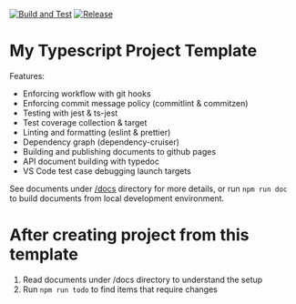 [![Build and Test](https://github.com/bingtimren/ts-proj-template/actions/workflows/build-test.js.yml/badge.svg)](https://github.com/bingtimren/ts-proj-template/actions/workflows/build-test.js.yml)
[![Release](https://github.com/bingtimren/ts-proj-template/actions/workflows/publish.yml/badge.svg)](https://github.com/bingtimren/ts-proj-template/actions/workflows/publish.yml)

[//]: # (TODO: replace badges with badges of your own project)

# My Typescript Project Template

Features:
- Enforcing workflow with git hooks
- Enforcing commit message policy (commitlint & commitzen)
- Testing with jest & ts-jest
- Test coverage collection & target
- Linting and formatting (eslint & prettier)
- Dependency graph (dependency-cruiser)
- Building and publishing documents to github pages
- API document building with typedoc
- VS Code test case debugging launch targets

See documents under [/docs](/docs) directory for more details, or run `npm run doc` to build documents from local development environment.

# After creating project from this template

1. Read documents under /docs directory to understand the setup
2. Run `npm run todo` to find items that require changes